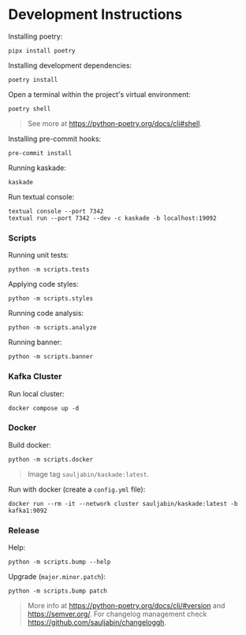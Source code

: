 # Development Instructions

Installing poetry:

```shell
pipx install poetry
```

Installing development dependencies:

```shell
poetry install
```

Open a terminal within the project's virtual environment:

```shell
poetry shell
```

> See more at https://python-poetry.org/docs/cli#shell.

Installing pre-commit hooks:

```shell
pre-commit install
```

Running kaskade:

```shell
kaskade
```

Run textual console:

```shell
textual console --port 7342
textual run --port 7342 --dev -c kaskade -b localhost:19092
```

### Scripts

Running unit tests:

```shell
python -m scripts.tests
```

Applying code styles:

```shell
python -m scripts.styles
```

Running code analysis:

```shell
python -m scripts.analyze
```

Running banner:

```shell
python -m scripts.banner
```

### Kafka Cluster

Run local cluster:

```shell
docker compose up -d
```

### Docker

Build docker:

```shell
python -m scripts.docker
```

> Image tag `sauljabin/kaskade:latest`.

Run with docker (create a `config.yml` file):

```shell
docker run --rm -it --network cluster sauljabin/kaskade:latest -b kafka1:9092
```

### Release

Help:

```shell
python -m scripts.bump --help
```

Upgrade (`major.minor.patch`):

```shell
python -m scripts.bump patch
```

> More info at https://python-poetry.org/docs/cli/#version and https://semver.org/.
> For changelog management check https://github.com/sauljabin/changeloggh.